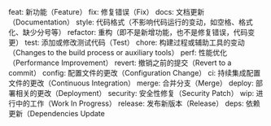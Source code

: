 feat: 新功能（Feature）
fix: 修复错误（Fix）
docs: 文档更新（Documentation）
style: 代码格式（不影响代码运行的变动，如空格、格式化、缺少分号等）
refactor: 重构（即不是新增功能，也不是修复错误，代码变更）
test: 添加或修改测试代码（Test）
chore: 构建过程或辅助工具的变动（Changes to the build process or auxiliary tools）
perf: 性能优化（Performance Improvement）
revert: 撤销之前的提交（Revert to a commit）
config: 配置文件的更改（Configuration Change）
ci: 持续集成配置文件的更改（Continuous Integration）
merge: 合并分支（Merge）
deploy: 部署相关的更改（Deployment）
security: 安全性修复（Security Patch）
wip: 进行中的工作（Work In Progress）
release: 发布新版本（Release）
deps: 依赖更新（Dependencies Update